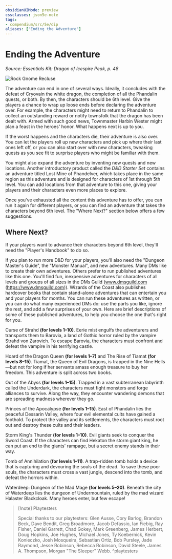 ```yaml
---
obsidianUIMode: preview
cssclasses: json5e-note
tags:
- compendium/src/5e/dip
aliases: ["Ending the Adventure"]
---
```

# Ending the Adventure
*Source: Essentials Kit: Dragon of Icespire Peak, p. 48* 

![Rock Gnome Recluse](/3-Mechanics/CLI/adventures/essentials-kit-dragon-of-icespire-peak/img/035-eta-01.webp#center)

The adventure can end in one of several ways. Ideally, it concludes with the defeat of Cryovain the white dragon, the completion of all the Phandalin quests, or both. By then, the characters should be 6th level. Give the players a chance to wrap up loose ends before declaring the adventure over. For example, the characters might need to return to Phandalin to collect an outstanding reward or notify townsfolk that the dragon has been dealt with. Armed with such good news, Townmaster Harbin Wester might plan a feast in the heroes' honor. What happens next is up to you.

If the worst happens and the characters die, their adventure is also over. You can let the players roll up new characters and pick up where their last ones left off, or you can also start over with new characters, tweaking quests as you see fit to surprise players who might be familiar with them.

You might also expand the adventure by inventing new quests and new locations. Another introductory product called the *D&D Starter Set* contains an adventure titled Lost Mine of Phandelver, which takes place in the same region as this adventure and is designed for characters of 1st through 5th level. You can add locations from that adventure to this one, giving your players and their characters even more places to explore.

Once you've exhausted all the content this adventure has to offer, you can run it again for different players, or you can find an adventure that takes the characters beyond 6th level. The "Where Next?" section below offers a few suggestions.

## Where Next?

If your players want to advance their characters beyond 6th level, they'll need the "Player's Handbook" to do so.

If you plan to run more D&D for your players, you'll also need the "Dungeon Master's Guide", the "Monster Manual", and new adventures. Many DMs like to create their own adventures. Others prefer to run published adventures like this one. You'll find fun, inexpensive adventures for characters of all levels and groups of all sizes in the DMs Guild (www.dmsguild.com (https://www.dmsguild.com)). Wizards of the Coast also publishes hardcover books that contain stand-alone adventures that can entertain you and your players for months. You can run these adventures as written, or you can do what many experienced DMs do: use the parts you like, ignore the rest, and add a few surprises of your own. Here are brief descriptions of some of these published adventures, to help you choose the one that's right for you.

Curse of Strahd **(for levels 1–10)**. Eerie mist engulfs the adventurers and transports them to Barovia, a land of Gothic horror ruled by the vampire Strahd von Zarovich. To escape Barovia, the characters must confront and defeat the vampire in his terrifying castle.

Hoard of the Dragon Queen **(for levels 1–7)** and The Rise of Tiamat **(for levels 8–15)**. Tiamat, the Queen of Evil Dragons, is trapped in the Nine Hells—but not for long if her servants amass enough treasure to buy her freedom. This adventure is split across two books.

Out of the Abyss **(for levels 1–15)**. Trapped in a vast subterranean labyrinth called the Underdark, the characters must fight monsters and forge alliances to survive. Along the way, they encounter wandering demons that are spreading madness wherever they go.

Princes of the Apocalypse **(for levels 1–15)**. East of Phandalin lies the peaceful Dessarin Valley, where four evil elemental cults have gained a foothold. To protect the valley and its settlements, the characters must root out and destroy these cults and their leaders.

Storm King's Thunder **(for levels 1–10)**. Evil giants seek to conquer the Sword Coast. If the characters can find Hekaton the storm giant king, he can put an end to the giants' rampage, but a secret enemy stands in their way.

Tomb of Annihilation **(for levels 1–11)**. A trap-ridden tomb holds a device that is capturing and devouring the souls of the dead. To save these poor souls, the characters must cross a vast jungle, descend into the tomb, and defeat the horrors within.

Waterdeep: Dungeon of the Mad Mage **(for levels 5–20)**. Beneath the city of Waterdeep lies the dungeon of Undermountain, ruled by the mad wizard Halaster Blackcloak. Many heroes enter, but few escape!

> [!note] Playtesters
> 
> Special thanks to our playtesters: Glen Ausse, Cory Barlog, Brandon Beck, Dave Bendit, Greg Broadmore, Jacob Defassio, Ian Fiebig, Ray Fisher, Daniel Garrett, Chad Gokey, Mark Greenberg, James Herbert, Doug Hopkins, Joe Hughes, Michael Jones, Ty Koebernick, Kevin Konieczko, Josh Mosqueira, Sebastian Ortiz, Bob Pursley, Jade Raymond, Jesse Robinson, Rebecca Robinson, David Steele, James A. Thompson, Morgan "The Sleeper" Webb.
^playtesters
